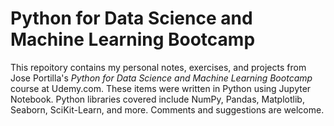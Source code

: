 # Python for Data Science and Machine Learning Bootcamp

This repoitory contains my personal notes, exercises, and projects from Jose Portilla's *Python for Data Science and Machine Learning Bootcamp* course at Udemy.com. These items were written in Python using Jupyter Notebook. Python libraries covered include NumPy, Pandas, Matplotlib, Seaborn, SciKit-Learn, and more. Comments and suggestions are welcome.
